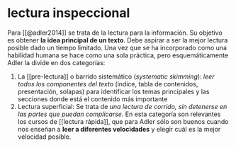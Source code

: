 # lectura inspeccional
Para [[@adler2014]] se trata de la lectura para la información. Su objetivo es obtener **la idea principal de un texto**. Debe aspirar a ser la mejor lectura posible dado un tiempo limitado. Una vez que se ha incorporado como una habilidad humana se hace como una sola práctica, pero esquemáticamente Adler la divide en dos categorías:

1. La [[pre-lectura]] o barrido sistemático (*systematic skimming*): *leer todos los componentes del texto* (índice, tabla de contenidos, presentación, solapas) para identificar los temas principales y las secciones donde está el contenido más importante
2. Lectura superficial: Se trata de *una lectura de corrido, sin detenerse en las partes que puedan complicarse.* En esta categoría son relevantes los cursos de [[lectura rápida]], que para Adler sólo son buenos cuando nos enseñan a **leer a diferentes velocidades** y elegir cuál es la mejor velocidad posible. 
